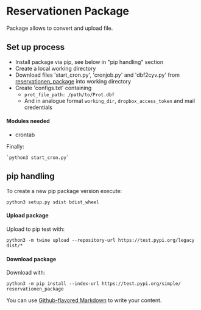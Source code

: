 # Reservationen Package

Package allows to convert and upload file.

## Set up process

* Install package via pip, see below in "pip handling" section
* Create a local working directory
* Download files 'start_cron.py', 'cronjob.py' and 'dbf2cyv.py' from [reservationen_package](https://github.com/cyrilwelschen/reservationen_package) into working directory
* Create 'configs.txt' containing
    * `prot_file_path: /path/to/Prot.dbf`
    * And in analogue format `working_dir`, `dropbox_access_token` and mail credentials
    
#### Modules needed

* crontab

Finally:

    `python3 start_cron.py`


## pip handling

To create a new pip package version execute:

`python3 setup.py sdist bdist_wheel`

#### Upload package
Upload to pip test with:

`python3 -m twine upload --repository-url https://test.pypi.org/legacy dist/*`


#### Download package
Download with:

`python3 -m pip install --index-url https://test.pypi.org/simple/ reservationen_package`

You can use
[Github-flavored Markdown](https://guides.github.com/features/mastering-markdown/)
to write your content.
